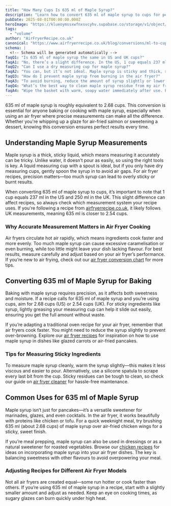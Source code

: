```yaml
---
title: "How Many Cups Is 635 ml of Maple Syrup?"
description: "Learn how to convert 635 ml of maple syrup to cups for perfect baking and cooking every time. Includes tips for air fryer recipes!"
pubDate: 2025-08-01T00:00:00.000Z
heroImage: "https://klueoymssxwfnxsvcyhv.supabase.co/storage/v1/object/public/Shmucket/how-many-cups-is-635-ml-of-maple-syrup.webp"
tags:
  - "volume"
author: "AirFryerRecipe.co.uk"
canonical: "https://www.airfryerrecipe.co.uk/blog/conversions/ml-to-cups/how-many-cups-is-635-ml-of-maple-syrup"
schema: |
  <!-- Schema will be generated automatically -->
faqQ1: "Is 635 ml of maple syrup the same in US and UK cups?"
faqA1: "No, there’s a slight difference. In the US, 1 cup equals 237 ml, so 635 ml is about 2.68 cups. In the UK, 1 cup is 250 ml, making 635 ml closer to 2.54 cups. Always check which measurement system your recipe uses."
faqQ2: "Can I use a dry measuring cup for maple syrup?"
faqA2: "You can, but it’s not ideal. Maple syrup is sticky and thick, so a liquid measuring cup with a spout works better. If using dry cups, spoon the syrup in gently to avoid air gaps and ensure accuracy."
faqQ3: "How do I prevent maple syrup from burning in the air fryer?"
faqA3: "To avoid burning, reduce the amount of syrup slightly or lower the cooking temperature. Brush the syrup on towards the end of cooking, and keep an eye on it—sugary glazes caramelise quickly."
faqQ4: "What’s the best way to clean maple syrup residue from my air fryer?"
faqA4: "Wipe the basket with warm, soapy water immediately after use. For stubborn residue, soak the basket or use a non-abrasive sponge. Check our <a href=https://www.airfryerrecipe.co.uk/air-fryer-cleaner>cleaning guide</a> for more tips."
---
```

<p>635 ml of maple syrup is roughly equivalent to 2.68 cups. This conversion is essential for anyone baking or cooking with maple syrup, especially when using an air fryer where precise measurements can make all the difference. Whether you're whipping up a glaze for air-fried salmon or sweetening a dessert, knowing this conversion ensures perfect results every time.</p>  

<h2>Understanding Maple Syrup Measurements</h2>  
<p>Maple syrup is a thick, sticky liquid, which means measuring it accurately can be tricky. Unlike water, it doesn’t pour as easily, so using the right tools is key. A liquid measuring cup with a spout is ideal, but if you only have dry measuring cups, gently spoon the syrup in to avoid air gaps. For air fryer recipes, precision matters—too much syrup can lead to overly sticky or burnt results.</p>  

<p>When converting 635 ml of maple syrup to cups, it’s important to note that 1 cup equals 237 ml in the US and 250 ml in the UK. This slight difference can affect recipes, so always check which measurement system your recipe uses. If you're following a recipe from <a href=https://www.airfryerrecipe.co.uk>airfryerrecipe.co.uk</a>, it likely follows UK measurements, meaning 635 ml is closer to 2.54 cups.</p>  

<h3>Why Accurate Measurement Matters in Air Fryer Cooking</h3>  
<p>Air fryers circulate hot air rapidly, which means ingredients cook faster and more evenly. Too much maple syrup can cause excessive caramelisation or even burning, while too little might leave your dish lacking flavour. For best results, measure carefully and adjust based on your air fryer’s performance. If you’re new to air frying, check out our <a href=https://www.airfryerrecipe.co.uk/air-fryer-conversion-chart>air fryer conversion chart</a> for more tips.</p>  

<h2>Converting 635 ml of Maple Syrup for Baking</h2>  
<p>Baking with maple syrup requires precision, as it affects both sweetness and moisture. If a recipe calls for 635 ml of maple syrup and you’re using cups, aim for 2.68 cups (US) or 2.54 cups (UK). For sticky ingredients like syrup, lightly greasing your measuring cup can help it slide out easily, ensuring you get the full amount without waste.</p>  

<p>If you’re adapting a traditional oven recipe for your air fryer, remember that air fryers cook faster. You might need to reduce the syrup slightly to prevent over-browning. Explore our <a href=https://www.airfryerrecipe.co.uk/recipes>air fryer recipes</a> for inspiration on how to use maple syrup in dishes like glazed carrots or air-fried pancakes.</p>  

<h3>Tips for Measuring Sticky Ingredients</h3>  
<p>To measure maple syrup cleanly, warm the syrup slightly—this makes it less viscous and easier to pour. Alternatively, use a silicone spatula to scrape every last bit from the cup. Sticky residues can be tough to clean, so check our guide on <a href=https://www.airfryerrecipe.co.uk/air-fryer-cleaner>air fryer cleaner</a> for hassle-free maintenance.</p>  

<h2>Common Uses for 635 ml of Maple Syrup</h2>  
<p>Maple syrup isn’t just for pancakes—it’s a versatile sweetener for marinades, glazes, and even cocktails. In the air fryer, it works beautifully with proteins like chicken or tofu. For a quick weeknight meal, try brushing 635 ml (about 2.68 cups) of maple syrup over air-fried chicken wings for a sticky, sweet finish.</p>  

<p>If you’re meal prepping, maple syrup can also be used in dressings or as a natural sweetener for roasted vegetables. Browse our <a href=https://www.airfryerrecipe.co.uk/recipe-category/chicken>chicken recipes</a> for ideas on incorporating maple syrup into your air fryer dishes. The key is balancing sweetness with other flavours to avoid overpowering your meal.</p>  

<h3>Adjusting Recipes for Different Air Fryer Models</h3>  
<p>Not all air fryers are created equal—some run hotter or cook faster than others. If you’re using 635 ml of maple syrup in a recipe, start with a slightly smaller amount and adjust as needed. Keep an eye on cooking times, as sugary glazes can burn quickly under high heat.</p>
